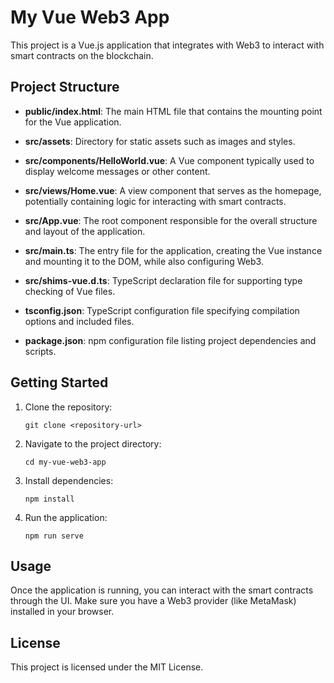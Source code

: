 # My Vue Web3 App

This project is a Vue.js application that integrates with Web3 to interact with smart contracts on the blockchain.

## Project Structure
- **public/index.html**: The main HTML file that contains the mounting point for the Vue application.
      
- **src/assets**: Directory for static assets such as images and styles.
      
- **src/components/HelloWorld.vue**: A Vue component typically used to display welcome messages or other content.
      
- **src/views/Home.vue**: A view component that serves as the homepage, potentially containing logic for interacting with smart contracts.
      
- **src/App.vue**: The root component responsible for the overall structure and layout of the application.
      
- **src/main.ts**: The entry file for the application, creating the Vue instance and mounting it to the DOM, while also configuring Web3.
      
- **src/shims-vue.d.ts**: TypeScript declaration file for supporting type checking of Vue files.
      
- **tsconfig.json**: TypeScript configuration file specifying compilation options and included files.
      
- **package.json**: npm configuration file listing project dependencies and scripts.
      
## Getting Started

1. Clone the repository:
   ```
   git clone <repository-url>
   ```

2. Navigate to the project directory:
   ```
   cd my-vue-web3-app
   ```

3. Install dependencies:
   ```
   npm install
   ```

4. Run the application:
   ```
   npm run serve
   ```

## Usage

Once the application is running, you can interact with the smart contracts through the UI. Make sure you have a Web3 provider (like MetaMask) installed in your browser.

## License

This project is licensed under the MIT License.

